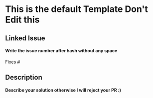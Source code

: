 # This is the default Template Don't Edit this

## Linked Issue
#### Write the issue number after hash without any space
Fixes #

## Description

#### Describe your solution otherwise I will reject your PR :)


